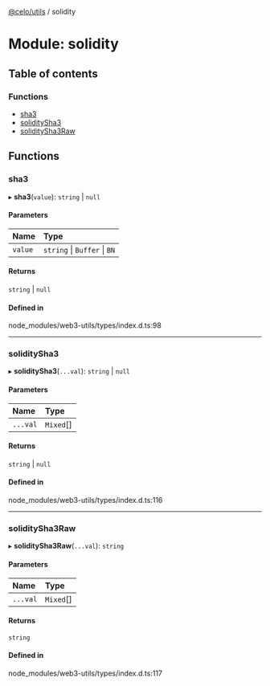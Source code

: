 [@celo/utils](../README.md) / solidity

# Module: solidity

## Table of contents

### Functions

- [sha3](solidity.md#sha3)
- [soliditySha3](solidity.md#soliditysha3)
- [soliditySha3Raw](solidity.md#soliditysha3raw)

## Functions

### sha3

▸ **sha3**(`value`): `string` \| ``null``

#### Parameters

| Name | Type |
| :------ | :------ |
| `value` | `string` \| `Buffer` \| `BN` |

#### Returns

`string` \| ``null``

#### Defined in

node_modules/web3-utils/types/index.d.ts:98

___

### soliditySha3

▸ **soliditySha3**(`...val`): `string` \| ``null``

#### Parameters

| Name | Type |
| :------ | :------ |
| `...val` | `Mixed`[] |

#### Returns

`string` \| ``null``

#### Defined in

node_modules/web3-utils/types/index.d.ts:116

___

### soliditySha3Raw

▸ **soliditySha3Raw**(`...val`): `string`

#### Parameters

| Name | Type |
| :------ | :------ |
| `...val` | `Mixed`[] |

#### Returns

`string`

#### Defined in

node_modules/web3-utils/types/index.d.ts:117
